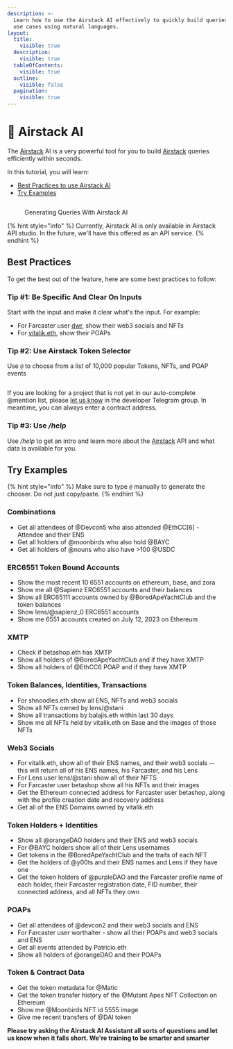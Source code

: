 ```yaml
---
description: >-
  Learn how to use the Airstack AI effectively to quickly build queries for your
  use cases using natural languages.
layout:
  title:
    visible: true
  description:
    visible: true
  tableOfContents:
    visible: true
  outline:
    visible: false
  pagination:
    visible: true
---
```


# 🤖 Airstack AI

The [Airstack](https://www.airstack.xyz/) AI is a very powerful tool for you to build [Airstack](https://www.airstack.xyz/) queries efficiently within seconds.

In this tutorial, you will learn:

* [Best Practices to use Airstack AI](airstack-ai.md#best-practices)
* [Try Examples](airstack-ai.md#try-examples)

<figure><img src="../.gitbook/assets/NounsClip_060323FIN3.gif" alt=""><figcaption><p>Generating Queries With Airstack AI</p></figcaption></figure>

{% hint style="info" %}
Currently, Airstack AI is only available in Airstack API studio. In the future, we'll have this offered as an API service.
{% endhint %}

## Best Practices

To get the best out of the feature, here are some best practices to follow:

### Tip #1: Be Specific And Clear On Inputs

Start with the input and make it clear what's the input. For example:

* For Farcaster user [dwr](https://explorer.airstack.xyz/token-balances?address=fc\_fname%3Adwr\&blockchain=ethereum\&rawInput=%23%E2%8E%B1fc\_fname%3Adwr%E2%8E%B1%28fc\_fname%3Adwr++ethereum+null%29\&inputType=ADDRESS), show their web3 socials and NFTs
* For [vitalik.eth](https://explorer.airstack.xyz/token-balances?address=vitalik.eth\&blockchain=ethereum\&rawInput=%23%E2%8E%B1vitalik.eth%E2%8E%B1%28vitalik.eth++ethereum+null%29\&inputType=ADDRESS), show their POAPs

### Tip #2: Use Airstack Token Selector

Use `@` to choose from a list of 10,000 popular Tokens, NFTs, and POAP events

<figure><img src="https://lh4.googleusercontent.com/a-lBiQ8MbApGBks7ibZTqhbDnRY2OzUaxtgHtvywW2-gJZ1Nbl12SfKr-jsvdQ8-9YVp8T0PSpdHRQTE-3vwJguLPzXNaLp5n03jq2xqkG7IabLgdFU9o-8oFHEIehM05eGRLptMj2XjfvwXJrCCj_Y" alt=""><figcaption></figcaption></figure>

If you are looking for a project that is not yet in our auto-complete @mention list, please [let us know](https://t.me/+uW6ypo49TcZmMGEx) in the developer Telegram group. In meantime, you can always enter a contract address.

### Tip #3: Use _/help_

Use _/help_ to get an intro and learn more about the [Airstack](https://www.airstack.xyz/) API and what data is available for you.

## Try Examples

{% hint style="info" %}
Make sure to type `@` manually to generate the chooser. Do not just copy/paste.
{% endhint %}

### **Combinations**

* Get all attendees of @Devcon5 who also attended @EthCC\[6] - Attendee and their ENS
* Get all holders of @moonbirds who also hold @BAYC
* Get all holders of @nouns who also have >100 @USDC

### **ERC6551 Token Bound Accounts**

* Show the most recent 10 6551 accounts on ethereum, base, and zora
* Show me all @Sapienz ERC6551 accounts and their balances
* Show all ERC65111 accounts owned by @BoredApeYachtClub and the token balances
* Show lens/@sapienz\_0 ERC6551 accounts
* Show me 6551 accounts created on July 12, 2023 on Ethereum

### **XMTP**

* Check if betashop.eth has XMTP
* Show all holders of @BoredApeYachtClub and if they have XMTP
* Show all holders of @EthCC6 POAP and if they have XMTP

### **Token Balances, Identities, Transactions**

* For shnoodles.eth show all ENS, NFTs and web3 socials
* Show all NFTs owned by lens/@stani
* Show all transactions by balajis.eth within last 30 days
* Show me all NFTs held by vitalik.eth on Base and the images of those NFTs

### **Web3 Socials**

* For vitalik.eth, show all of their ENS names, and their web3 socials -- this will return all of his ENS names, his Farcaster, and his Lens
* For Lens user lens/@stani show all of their NFTS
* For Farcaster user betashop show all his NFTs and their images
* Get the Ethereum connected address for Farcaster user betashop, along with the profile creation date and recovery address
* Get all of the ENS Domains owned by vitalik.eth

### **Token Holders + Identities**

* Show all @orangeDAO holders and their ENS and web3 socials
* For @BAYC holders show all of their Lens usernames
* Get tokens in the @BoredApeYachtClub and the traits of each NFT
* Get the holders of @y00ts and their ENS names and Lens if they have one
* Get the token holders of @purpleDAO and the Farcaster profile name of each holder, their Farcaster registration date, FID number, their connected address, and all NFTs they own

### **POAPs**

* Get all attendees of @devcon2 and their web3 socials and ENS
* For Farcaster user worthalter - show all their POAPs and web3 socials and ENS
* Get all events attended by Patricio.eth
* Show all holders of @orangeDAO and their POAPs

### **Token & Contract Data**

* Get the token metadata for @Matic
* Get the token transfer history of the @Mutant Apes NFT Collection on Ethereum
* Show me @Moonbirds NFT id 5555 image
* Give me recent transfers of @DAI token

**Please try asking the Airstack AI Assistant all sorts of questions and let us know when it falls short. We're training to be smarter and smarter**

